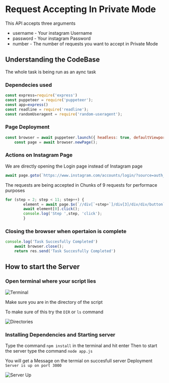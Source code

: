 # Request Accepting In Private Mode

This API accepts three arguments
* username - Your instagram Username
* password - Your instagram Password
* number - The number of requests you want to accept in Private Mode

## Understanding the CodeBase

The whole task is being run as an aync task
 
### Dependecies used

```javascript
const express=require('express')
const puppeteer = require('puppeteer');
const app=express()
const readline = require('readline');
const randomUseragent = require('random-useragent');
```

### Page Deployment 

```javascript
const browser = await puppeteer.launch({ headless: true, defaultViewport: null, args: ['--no-sandbox', '--disable-setuid-sandbox','--start-maximized'] });
    const page = await browser.newPage();
```

### Actions on Instagram Page

We are directly opening the Login page instead of Instagram page
```javascript
await page.goto(`https://www.instagram.com/accounts/login/?source=auth_switcher`, { waitUntil: 'networkidle0' });
```

The requests are being accepted in Chunks of 9 requests for performace purposes
```javascript
for (step = 2; step < 11; step++) {
        element = await page.$x(`//div[`+step+`]/div[3]/div/div/button`);
        await element[0].click();
        console.log('Step ',step, 'click');
        }

``` 

### Closing the browser when opertaion is complete

```javascript
console.log('Task Succesfully Completed')
    await browser.close();
    return res.send('Task Succesfully Completed')
```

## How to start the Server

### Open terminal where your script lies

![Terminal](https://00e9e64bac026702330248863454fed632ec3b48ce8ea7f8a0-apidata.googleusercontent.com/download/storage/v1/b/github-repo-pictures/o/commandprompt.PNG?qk=AD5uMEtzqFI6_hNVCkYPvX1Gopq6mt84h78KntXvq_jZp5V2jDcg8O2ghf7UX4CZTbblz1SlP4m18dyDOQ7ICQ-Ni_cPFQEoVslElkmxt1vKDVCZIqulz57invkePpyJkD16qlEa2kIag0toy-GwDmR8eHeV1Z9I3JccctYZh8PbldlJ_MLahyK4JNGI0V8vGydmlOe8JCEnnblh9VMfpRPwmyhUyLJewzazyjIObApOEc4PToMzDC4EckL4lmUCkgMOZvBt6QFKoflDO0Z15F0saSTogiCPtmc2JUySDZFRe9u6j_KMDe64fTmpAwlzoQTsHFdlIl1HWleClSdmm1fJkks1frZM3cjW6luoFEiYSqX3S4KSezhSzl4T0tZK4dbHFEAVg9vq9Zz3cBuyk0rD7XANPSEfT-LpB8g30UIMzDMD7HHRa3N9pZuzZ2aqC4iYNyh4NV_90OVS2CXO4_f6sQuecXkbfK3_bilgSRs8pS8QYkVj7aZCvj_WkT1Q2qUuaMteu8Sx6-OTdQjfXXY-yGenaY6SfLXjH_RznEE8WCZR36p7BKD6kEQPfkKLMQy3Hkf3ezp_tLqrAyrgx0NLyOKSTDj4oor7SgVZ_CE4xbdNINU-YUv3WT6fZGB11yqn5jr35syoLyLlCDfTgMqNlR4RZVFZaobvcrPVGy3HVSdtq4HfpITfFIj9MJYG1RU-MoaT0n9osTFTkpIJdcY2qIWh9mg9x13CCCj8h1LEBtY3lPxVLexXU6V9hvSMl7BeD776-US3-ds3OPIMBEilIE0HJg_i2w)

Make sure you are in the directory of the script

To make sure of this try the `DIR` or `ls` command

![Directories](https://drive.google.com/open?id=1IeIVxgNKcmwzc8YiFEi7Cbd6en-YK0Ic)

### Installing Dependencies and Starting server

Type the command `npm install` in the terminal and hit enter
Then to start the server type the command `node app.js`

You will get a Message on the termial on succesfull server Deployment
`Server is up on port 3000`

![Server Up](https://drive.google.com/file/d/19680PoGPWyVSbj0wkDv1lcpZA0iHfPKZ/view?usp=sharing)
